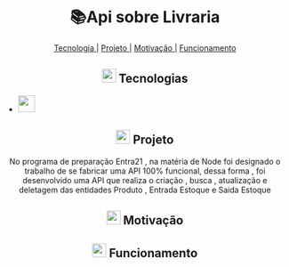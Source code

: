 <h1 align="center">   📚Api sobre Livraria</h1>

<p align="center">
 <a href="#-Sobre"> Tecnologia </a>   |    <a href="#-Sobre"> Projeto </a>   |   <a href="#-Motivação"> Motivação </a>   |   <a href="#-Funcionamento"> Funcionamento </a> 
</p>
  
 <h2 align="center"> <img src="https://cdn-icons-png.flaticon.com/512/3064/3064889.png" width="25" padding="0"> Tecnologias</h2>
<ul><li><img src="https://img.shields.io/badge/JavaScript-323330?style=for-the-badge&logo=javascript&logoColor=F7DF1E" width="30"> </li></ul>


<h2 align="center"> <img src="https://cdn-icons-png.flaticon.com/512/1317/1317626.png" width="25" padding="0"> Projeto</h2>
<p align="center">No programa de preparação Entra21 , na matéria de Node foi designado
    o trabalho de se fabricar uma API 100% funcional, dessa forma , foi desenvolvido uma API que realiza o criação , 
    busca , atualização e deletagem das entidades Produto , Entrada Estoque e Saida Estoque   </p>


<h2 align="center"><img src="https://cdn-icons-png.flaticon.com/512/7224/7224338.png" width="25" padding="0"> Motivação</h2>
<p align="center">  </p>

<h2 align="center"><img src="https://cdn-icons-png.flaticon.com/512/4370/4370707.png" width="25" padding="0"> Funcionamento</h2>

